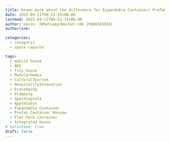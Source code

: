```yaml
---
title: Known more about the difference for Expandable Container/ Prefab Container House /Flat Pack Container /Integrated House
date: 2025-04-11T08:53:15+08:00
lastmod: 2025-04-11T08:53:15+08:00
author: Gavin （Whatsapp/Wechat:+86 19906365856）
authorlink: 

categories:
  - category1
  - space capsule

tags:
  - mobile house
  - ADU
  - Tiny house
  - ModularHomes 
  - CulturalTourism
  - HospitalityInnovation
  - EcoLodging
  - Glamping 
  - SpaceCapsule 
  - AppleCabin
  - Expandable Container
  - Prefab Container Housee 
  - Flat Pack Container
  - Integrated House
# nolastmod: true
draft: false
---
```

<!--more-->     

